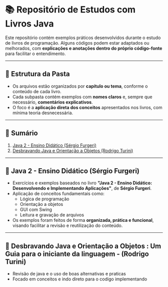 # 📚 Repositório de Estudos com Livros Java

Este repositório contém exemplos práticos desenvolvidos durante o estudo de livros de programação. 
Alguns códigos podem estar adaptados ou melhorados, com **explicações e anotações dentro do próprio código-fonte** para facilitar o entendimento.

---

## 📁 Estrutura da Pasta

- Os arquivos estão organizados por **capítulo ou tema**, conforme o conteúdo de cada livro.
- Cada subpasta contém exemplos com **nomes claros** e, sempre que necessário, **comentários explicativos**.
- O foco é a **aplicação direta dos conceitos** apresentados nos livros, com mínima teoria desnecessária.

---

## 📑 Sumário

1. [Java 2 - Ensino Didático (Sérgio Furgeri)](#java2-furgeri)
2. [Desbravando Java e Orientação a Objetos (Rodrigo Turini)](#desbranvadojava)
<!-- 2. [Outro Livro](#) (adicionar Futuramente outro livro) -->

---

## <a id="java2-furgeri"></a>📘 Java 2 - Ensino Didático (Sérgio Furgeri)

- Exercícios e exemplos baseados no livro **"Java 2 - Ensino Didático: Desenvolvendo e Implementando Aplicações"**, de **Sérgio Furgeri**.
- Aplicação de conceitos fundamentais como:
  - Lógica de programação
  - Orientação a objetos
  - GUI com Swing
  - Leitura e gravação de arquivos
- Os exemplos foram feitos de forma **organizada, prática e funcional**, visando facilitar a revisão e reutilização do conteúdo.

---
## <a id="desbrandojava"></a>📘 Desbravando Java e Orientação a Objetos : Um Guia para o iniciante da linguagem - (Rodrigo Turini) 

- Revisão de java e o uso de boas alternativas e praticas
- Focado em conceitos e indo direto para o codigo implementando


